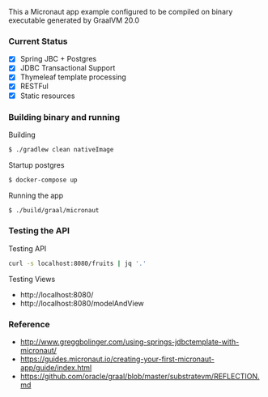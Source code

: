 This a Micronaut app example configured to be compiled on binary executable generated by GraalVM 20.0

### Current Status
* [x] Spring JBC + Postgres
* [x] JDBC Transactional Support
* [x] Thymeleaf template processing
* [x] RESTFul
* [x] Static resources

### Building binary and running

Building 

```bash
$ ./gradlew clean nativeImage
```

Startup postgres
```bash
$ docker-compose up
```

Running the app 
```bash
$ ./build/graal/micronaut
```

### Testing the API

Testing API

```bash
curl -s localhost:8080/fruits | jq '.'
```

Testing Views

* http://localhost:8080/
* http://localhost:8080/modelAndView

### Reference
* http://www.greggbolinger.com/using-springs-jdbctemplate-with-micronaut/
* https://guides.micronaut.io/creating-your-first-micronaut-app/guide/index.html
* https://github.com/oracle/graal/blob/master/substratevm/REFLECTION.md
